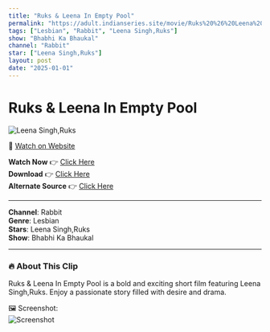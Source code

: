 ```yaml
---
title: "Ruks & Leena In Empty Pool"
permalink: "https://adult.indianseries.site/movie/Ruks%20%26%20Leena%20In%20Empty%20Pool"
tags: ["Lesbian", "Rabbit", "Leena Singh,Ruks"]
show: "Bhabhi Ka Bhaukal"
channel: "Rabbit"
star: ["Leena Singh,Ruks"]
layout: post
date: "2025-01-01"
---
```


# Ruks & Leena In Empty Pool

![Leena Singh,Ruks](https://shorts.desisins.com/wp-content/uploads/2024/12/Ruks-Leena-Singh-Bhabhi-Ki-Bhaukal-Rabbit-DesiSins.com_.jpg)

🔗 [Watch on Website](https://adult.indianseries.site/movie/Ruks%20%26%20Leena%20In%20Empty%20Pool)

**Watch Now** 👉 [Click Here](https://adult.indianseries.site/movie/Ruks%20%26%20Leena%20In%20Empty%20Pool)  
**Download** 👉 [Click Here](https://adult.indianseries.site/movie/Ruks%20%26%20Leena%20In%20Empty%20Pool)  
**Alternate Source** 👉 [Click Here](https://adult.indianseries.site/movie/Ruks%20%26%20Leena%20In%20Empty%20Pool)

---

**Channel**: Rabbit  
**Genre**: Lesbian  
**Stars**: Leena Singh,Ruks  
**Show**: Bhabhi Ka Bhaukal

---

### 🔥 About This Clip

Ruks & Leena In Empty Pool is a bold and exciting short film featuring Leena Singh,Ruks. Enjoy a passionate story filled with desire and drama.
 
🖼️ Screenshot:  
![Screenshot](https://shorts.desisins.com/wp-content/uploads/2024/12/Ruks-Leena-Singh-Bhabhi-Ki-Bhaukal-Rabbit-DesiSins.com_.jpg)
